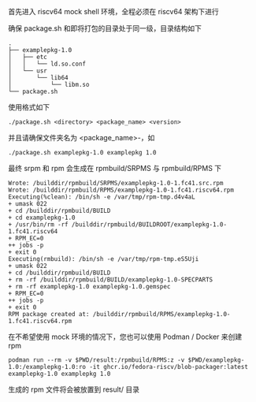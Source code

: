 首先进入 riscv64 mock shell 环境，全程必须在 riscv64 架构下进行

确保 package.sh 和即将打包的目录处于同一级，目录结构如下
```
.
├── examplepkg-1.0
│   ├── etc
│   │   └── ld.so.conf
│   └── usr
│       └── lib64
│           └── libm.so
└── package.sh
```


使用格式如下
```
./package.sh <directory> <package_name> <version>
```

并且请确保文件夹名为 <package_name>-<version>，如
```
./package.sh examplepkg-1.0 examplepkg 1.0
```

最终 srpm 和 rpm 会生成在 rpmbuild/SRPMS 与 rpmbuild/RPMS 下
```
Wrote: /builddir/rpmbuild/SRPMS/examplepkg-1.0-1.fc41.src.rpm
Wrote: /builddir/rpmbuild/RPMS/examplepkg-1.0-1.fc41.riscv64.rpm
Executing(%clean): /bin/sh -e /var/tmp/rpm-tmp.d4v4aL
+ umask 022
+ cd /builddir/rpmbuild/BUILD
+ cd examplepkg-1.0
+ /usr/bin/rm -rf /builddir/rpmbuild/BUILDROOT/examplepkg-1.0-1.fc41.riscv64
+ RPM_EC=0
++ jobs -p
+ exit 0
Executing(rmbuild): /bin/sh -e /var/tmp/rpm-tmp.eS5Uji
+ umask 022
+ cd /builddir/rpmbuild/BUILD
+ rm -rf /builddir/rpmbuild/BUILD/examplepkg-1.0-SPECPARTS
+ rm -rf examplepkg-1.0 examplepkg-1.0.gemspec
+ RPM_EC=0
++ jobs -p
+ exit 0
RPM package created at: /builddir/rpmbuild/RPMS/examplepkg-1.0-1.fc41.riscv64.rpm
```

在不希望使用 mock 环境的情况下，您也可以使用 Podman / Docker 来创建 rpm 

```
podman run --rm -v $PWD/result:/rpmbuild/RPMS:z -v $PWD/examplepkg-1.0:/examplepkg-1.0:ro -it ghcr.io/fedora-riscv/blob-packager:latest examplepkg-1.0 examplepkg 1.0
```

生成的 rpm 文件将会被放置到 result/ 目录